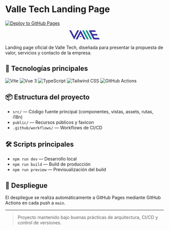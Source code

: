 # Valle Tech Landing Page

[![Deploy to GitHub Pages](https://github.com/V4lle-Tech/valle-tech-landing-page/actions/workflows/deploy.yml/badge.svg)](https://github.com/V4lle-Tech/valle-tech-landing-page/actions/workflows/deploy.yml)

<p align="center">
  <img src="public/v4lle-tech-light.png" alt="Valle Tech Logo" width="96"/>
</p>

Landing page oficial de Valle Tech, diseñada para presentar la propuesta de valor, servicios y contacto de la empresa.

## 🚀 Tecnologías principales

![Vite](https://img.shields.io/badge/Vite-646CFF?logo=vite&logoColor=white)
![Vue 3](https://img.shields.io/badge/Vue.js-35495E?logo=vue.js&logoColor=4FC08D)
![TypeScript](https://img.shields.io/badge/TypeScript-3178C6?logo=typescript&logoColor=white)
![Tailwind CSS](https://img.shields.io/badge/Tailwind_CSS-38B2AC?logo=tailwind-css&logoColor=white)
![GitHub Actions](https://img.shields.io/badge/GitHub_Actions-2088FF?logo=github-actions&logoColor=white)

## 📦 Estructura del proyecto

- `src/` — Código fuente principal (componentes, vistas, assets, rutas, i18n)
- `public/` — Recursos públicos y favicon
- `.github/workflows/` — Workflows de CI/CD

## 🛠️ Scripts principales

- `npm run dev` — Desarrollo local
- `npm run build` — Build de producción
- `npm run preview` — Previsualización del build

## 🚢 Despliegue

El despliegue se realiza automáticamente a GitHub Pages mediante GitHub Actions en cada push a `main`.

---

> Proyecto mantenido bajo buenas prácticas de arquitectura, CI/CD y control de versiones.

